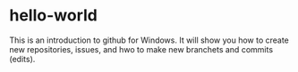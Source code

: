 # hello-world
This is an introduction to github for Windows. It will show you how to create new repositories, issues, and hwo to make new branchets and commits (edits). 

